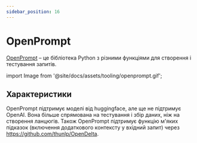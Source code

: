 ```yaml
---
sidebar_position: 16
---
```


# OpenPrompt

[OpenPrompt](https://thunlp.github.io/OpenPrompt/index.html) – це бібліотека Python з різними функціями для створення і тестування запитів.

import Image from '@site/docs/assets/tooling/openprompt.gif';

<div style={{textAlign: 'center'}}>
  <LazyLoadImage src={Image} style={{width: "750px"}} />
</div>

## Характеристики

OpenPrompt підтримує моделі від huggingface, але ще не підтримує OpenAI. Вона більше спрямована на тестування і збір даних, ніж на створення ланцюгів. Також OpenPrompt підтримує функцію м'яких підказок (включення додаткового контексту у вхідний запит) через https://github.com/thunlp/OpenDelta.